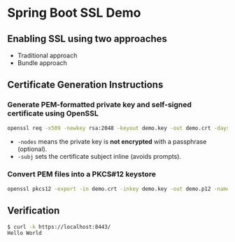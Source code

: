 # Spring Boot SSL Demo

## Enabling SSL using two approaches
 - Traditional approach
 - Bundle approach

## Certificate Generation Instructions

### Generate PEM-formatted private key and self-signed certificate using OpenSSL

```bash
openssl req -x509 -newkey rsa:2048 -keyout demo.key -out demo.crt -days 3650 -nodes -subj "/CN=localhost"
```

* `-nodes` means the private key is **not encrypted** with a passphrase (optional).
* `-subj` sets the certificate subject inline (avoids prompts).

### Convert PEM files into a PKCS#12 keystore

```bash
openssl pkcs12 -export -in demo.crt -inkey demo.key -out demo.p12 -name demo -passout pass:password
```

## Verification
```bash
$ curl -k https://localhost:8443/
Hello World
```
